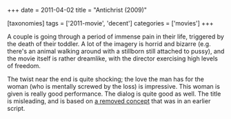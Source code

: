 +++
date = 2011-04-02
title = "Antichrist (2009)"

[taxonomies]
tags = ['2011-movie', 'decent']
categories = ['movies']
+++

A couple is going through a period of immense pain in their life,
triggered by the death of their toddler. A lot of the imagery is horrid
and bizarre (e.g. there\'s an animal walking around with a stillborn
still attached to pussy), and the movie itself is rather dreamlike, with
the director exercising high levels of freedom.

The twist near the end is quite shocking; the love the man has for the
woman (who is mentally screwed by the loss) is impressive. This woman is
given is really good performance. The dialog is quite good as well. The
title is misleading, and is based on [a removed concept] that was in an
earlier script.

  [a removed concept]: http://en.wikipedia.org/wiki/Antichrist_(film)#Development
